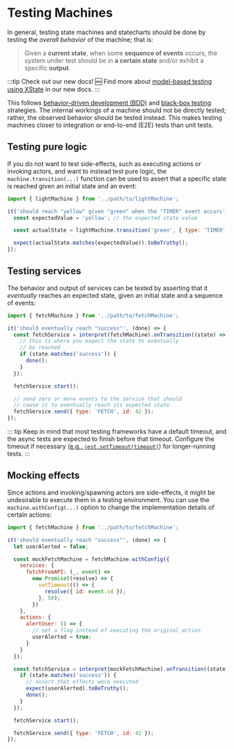 # Testing Machines

In general, testing state machines and statecharts should be done by testing the _overall behavior_ of the machine; that is:

> Given a **current state**, when some **sequence of events** occurs, the system under test should be in **a certain state** and/or exhibit a specific **output**.

:::tip Check out our new docs!
🆕 Find more about [model-based testing using XState](https://stately.ai/docs/xstate/model-based-testing/intro) in our new docs.
:::

This follows [behavior-driven development (BDD)](https://en.wikipedia.org/wiki/Behavior-driven_development) and [black-box testing](https://en.wikipedia.org/wiki/Black-box_testing) strategies. The internal workings of a machine should not be directly tested; rather, the observed behavior should be tested instead. This makes testing machines closer to integration or end-to-end (E2E) tests than unit tests.

## Testing pure logic

If you do not want to test side-effects, such as executing actions or invoking actors, and want to instead test pure logic, the `machine.transition(...)` function can be used to assert that a specific state is reached given an initial state and an event:

```js
import { lightMachine } from '../path/to/lightMachine';

it('should reach "yellow" given "green" when the "TIMER" event occurs', () => {
  const expectedValue = 'yellow'; // the expected state value

  const actualState = lightMachine.transition('green', { type: 'TIMER' });

  expect(actualState.matches(expectedValue)).toBeTruthy();
});
```

## Testing services

The behavior and output of services can be tested by asserting that it _eventually_ reaches an expected state, given an initial state and a sequence of events:

```js
import { fetchMachine } from '../path/to/fetchMachine';

it('should eventually reach "success"', (done) => {
  const fetchService = interpret(fetchMachine).onTransition((state) => {
    // this is where you expect the state to eventually
    // be reached
    if (state.matches('success')) {
      done();
    }
  });

  fetchService.start();

  // send zero or more events to the service that should
  // cause it to eventually reach its expected state
  fetchService.send({ type: 'FETCH', id: 42 });
});
```

::: tip
Keep in mind that most testing frameworks have a default timeout, and the async tests are expected to finish before that timeout. Configure the timeout if necessary ([e.g., `jest.setTimeout(timeout)`](https://jestjs.io/docs/en/jest-object#jestsettimeouttimeout)) for longer-running tests.
:::

## Mocking effects

Since actions and invoking/spawning actors are side-effects, it might be undesirable to execute them in a testing environment. You can use the `machine.withConfig(...)` option to change the implementation details of certain actions:

```js
import { fetchMachine } from '../path/to/fetchMachine';

it('should eventually reach "success"', (done) => {
  let userAlerted = false;

  const mockFetchMachine = fetchMachine.withConfig({
    services: {
      fetchFromAPI: (_, event) =>
        new Promise((resolve) => {
          setTimeout(() => {
            resolve({ id: event.id });
          }, 50);
        })
    },
    actions: {
      alertUser: () => {
        // set a flag instead of executing the original action
        userAlerted = true;
      }
    }
  });

  const fetchService = interpret(mockFetchMachine).onTransition((state) => {
    if (state.matches('success')) {
      // assert that effects were executed
      expect(userAlerted).toBeTruthy();
      done();
    }
  });

  fetchService.start();

  fetchService.send({ type: 'FETCH', id: 42 });
});
```
